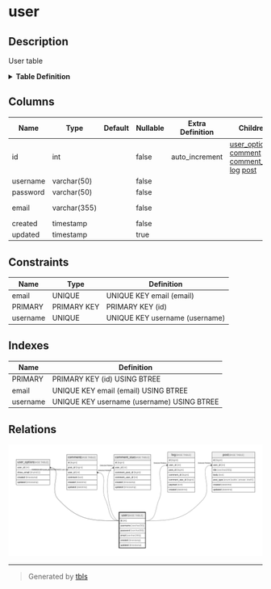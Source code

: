 # user

## Description

User table

<details>
<summary><strong>Table Definition</strong></summary>

```sql
CREATE TABLE `user` (
  `id` int NOT NULL AUTO_INCREMENT,
  `username` varchar(50) NOT NULL,
  `password` varchar(50) NOT NULL,
  `email` varchar(355) NOT NULL COMMENT 'ex. user@example.com',
  `created` timestamp NOT NULL,
  `updated` timestamp NULL DEFAULT NULL,
  PRIMARY KEY (`id`),
  UNIQUE KEY `username` (`username`),
  UNIQUE KEY `email` (`email`)
) ENGINE=InnoDB AUTO_INCREMENT=[Redacted by tbls] DEFAULT CHARSET=utf8mb4 COLLATE=utf8mb4_0900_ai_ci COMMENT='User table'
```

</details>

## Columns

| Name | Type | Default | Nullable | Extra Definition | Children | Comment |
| ---- | ---- | ------- | -------- | ---------------- | -------- | ------- |
| id | int |  | false | auto_increment | [user_option](user_option.md) [comment](comment.md) [comment_star](comment_star.md) [log](log.md) [post](post.md) |  |
| username | varchar(50) |  | false |  |  |  |
| password | varchar(50) |  | false |  |  |  |
| email | varchar(355) |  | false |  |  | ex. user@example.com |
| created | timestamp |  | false |  |  |  |
| updated | timestamp |  | true |  |  |  |

## Constraints

| Name | Type | Definition |
| ---- | ---- | ---------- |
| email | UNIQUE | UNIQUE KEY email (email) |
| PRIMARY | PRIMARY KEY | PRIMARY KEY (id) |
| username | UNIQUE | UNIQUE KEY username (username) |

## Indexes

| Name | Definition |
| ---- | ---------- |
| PRIMARY | PRIMARY KEY (id) USING BTREE |
| email | UNIQUE KEY email (email) USING BTREE |
| username | UNIQUE KEY username (username) USING BTREE |

## Relations

![er](user.svg)

---

> Generated by [tbls](https://github.com/k1LoW/tbls)
